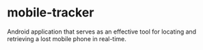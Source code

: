 # mobile-tracker
Android application that serves as an effective tool for locating and retrieving a lost mobile phone in real-time.
